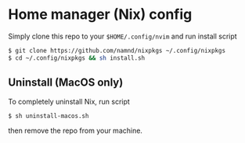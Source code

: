 # Home manager (Nix) config

Simply clone this repo to your `$HOME/.config/nvim` and run install script

```bash
$ git clone https://github.com/namnd/nixpkgs ~/.config/nixpkgs
$ cd ~/.config/nixpkgs && sh install.sh
```

## Uninstall (MacOS only)

To completely uninstall Nix, run script
```bash
$ sh uninstall-macos.sh
```

then remove the repo from your machine.
